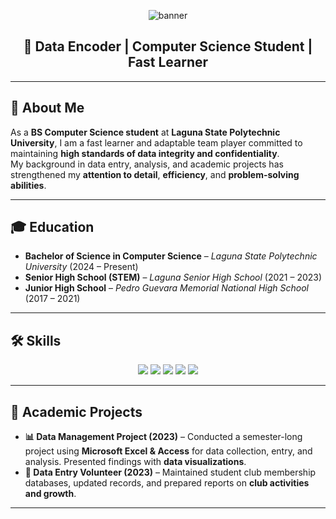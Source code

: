 <!-- Banner -->
<p align="center">
  <img src="https://capsule-render.vercel.app/api?type=rect&color=0:000000,100:0d47a1&height=100&section=header&text=Keanne%20Rosario&fontSize=40&fontColor=ffffff&animation=fadeIn" alt="banner" />
</p>

<h2 align="center">📌 Data Encoder | Computer Science Student | Fast Learner</h2>

---

## 👤 About Me  
As a **BS Computer Science student** at **Laguna State Polytechnic University**, I am a fast learner and adaptable team player committed to maintaining **high standards of data integrity and confidentiality**.  
My background in data entry, analysis, and academic projects has strengthened my **attention to detail**, **efficiency**, and **problem-solving abilities**.  

---

## 🎓 Education  
- **Bachelor of Science in Computer Science** – *Laguna State Polytechnic University* (2024 – Present)  
- **Senior High School (STEM)** – *Laguna Senior High School* (2021 – 2023)  
- **Junior High School** – *Pedro Guevara Memorial National High School* (2017 – 2021)  

---

## 🛠 Skills  
<p align="center">
  <img src="https://img.shields.io/badge/Typing_Speed-65%20WPM-0d47a1?style=for-the-badge&logo=windows-terminal&logoColor=white" />
  <img src="https://img.shields.io/badge/Data%20Entry-98%25%20Accuracy-000000?style=for-the-badge&logo=databricks&logoColor=white" />
  <img src="https://img.shields.io/badge/Attention%20to%20Detail-✔-0d47a1?style=for-the-badge&logo=target&logoColor=white" />
  <img src="https://img.shields.io/badge/Research-Online%20&%20Product-000000?style=for-the-badge&logo=google&logoColor=white" />
  <img src="https://img.shields.io/badge/Database%20Management-Intermediate-0d47a1?style=for-the-badge&logo=mysql&logoColor=white" />
</p>  

---

## 📂 Academic Projects  
- **📊 Data Management Project (2023)** – Conducted a semester-long project using **Microsoft Excel & Access** for data collection, entry, and analysis. Presented findings with **data visualizations**.  
- **📝 Data Entry Volunteer (2023)** – Maintained student club membership databases, updated records, and prepared reports on **club activities and growth**.  

---
